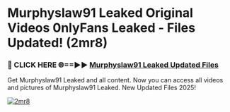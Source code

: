 # Murphyslaw91 Leaked Original Videos 0nlyFans Leaked - Files Updated! (2mr8)

<h3>🔴 CLICK HERE 🌐==►► <a href="https://tinyurl.com/2m67pmp6" rel="nofollow">Murphyslaw91 Leaked Updated Files</a></h3>

Get Murphyslaw91 Leaked and all content. Now you can access all videos and pictures of Murphyslaw91 Leaked. New Updated Files 2025!

[![2mr8](https://i.imgur.com/H4QAA4z.gif)](https://tinyurl.com/2m67pmp6)